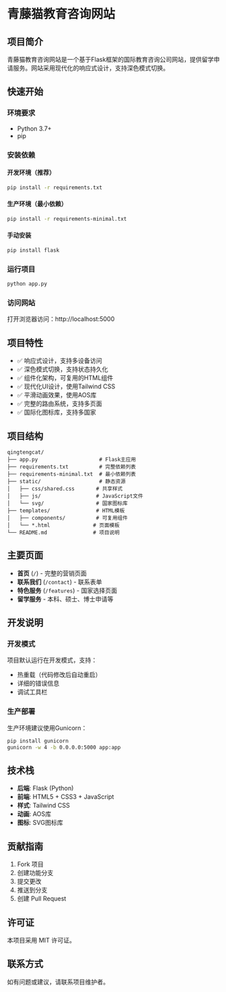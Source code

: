 # 青藤猫教育咨询网站

## 项目简介
青藤猫教育咨询网站是一个基于Flask框架的国际教育咨询公司网站，提供留学申请服务。网站采用现代化的响应式设计，支持深色模式切换。

## 快速开始

### 环境要求
- Python 3.7+
- pip

### 安装依赖

#### 开发环境（推荐）
```bash
pip install -r requirements.txt
```

#### 生产环境（最小依赖）
```bash
pip install -r requirements-minimal.txt
```

#### 手动安装
```bash
pip install flask
```

### 运行项目
```bash
python app.py
```

### 访问网站
打开浏览器访问：http://localhost:5000

## 项目特性

- ✅ 响应式设计，支持多设备访问
- ✅ 深色模式切换，支持状态持久化
- ✅ 组件化架构，可复用的HTML组件
- ✅ 现代化UI设计，使用Tailwind CSS
- ✅ 平滑动画效果，使用AOS库
- ✅ 完整的路由系统，支持多页面
- ✅ 国际化图标库，支持多国家

## 项目结构

```
qingtengcat/
├── app.py                    # Flask主应用
├── requirements.txt          # 完整依赖列表
├── requirements-minimal.txt  # 最小依赖列表
├── static/                   # 静态资源
│   ├── css/shared.css       # 共享样式
│   ├── js/                  # JavaScript文件
│   └── svg/                 # 国家图标库
├── templates/               # HTML模板
│   ├── components/          # 可复用组件
│   └── *.html              # 页面模板
└── README.md               # 项目说明
```

## 主要页面

- **首页** (`/`) - 完整的营销页面
- **联系我们** (`/contact`) - 联系表单
- **特色服务** (`/features`) - 国家选择页面
- **留学服务** - 本科、硕士、博士申请等

## 开发说明

### 开发模式
项目默认运行在开发模式，支持：
- 热重载（代码修改后自动重启）
- 详细的错误信息
- 调试工具栏

### 生产部署
生产环境建议使用Gunicorn：
```bash
pip install gunicorn
gunicorn -w 4 -b 0.0.0.0:5000 app:app
```

## 技术栈

- **后端**: Flask (Python)
- **前端**: HTML5 + CSS3 + JavaScript
- **样式**: Tailwind CSS
- **动画**: AOS库
- **图标**: SVG图标库

## 贡献指南

1. Fork 项目
2. 创建功能分支
3. 提交更改
4. 推送到分支
5. 创建 Pull Request

## 许可证

本项目采用 MIT 许可证。

## 联系方式

如有问题或建议，请联系项目维护者。 